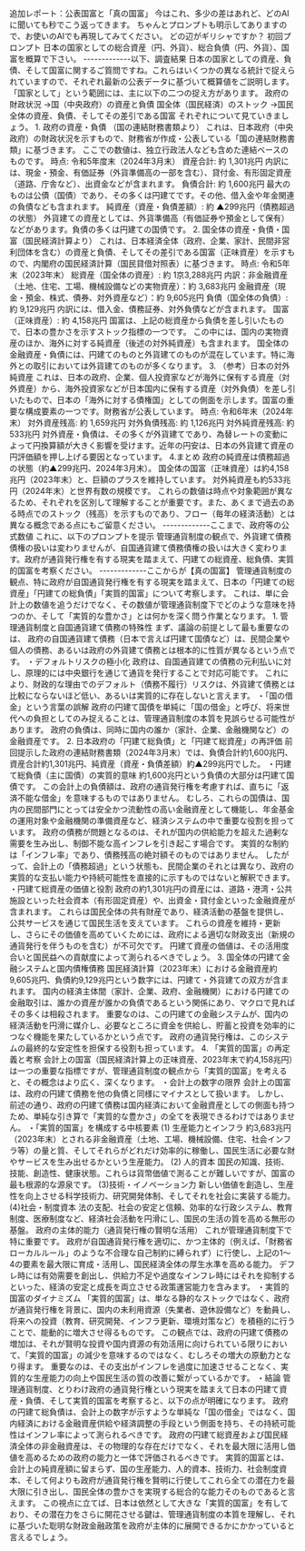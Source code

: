 追加レポート：公表国富と「真の国富」 今はこれ、多少の差はあれど、どのAIに聞いても秒でこう返ってきます。 ちゃんとプロンプトも明示してありますので、お使いのAIでも再現してみてください。 どの辺がギリシャですか？ 初回プロンプト 日本の国家としての総合資産（円、外貨）、総合負債（円、外貨）、国富を概算で下さい。 -------------以下、調査結果 日本の国家としての資産、負債、そして国富に関するご質問ですね。これらはいくつかの異なる統計で捉えられていますので、それぞれ最新の公表データに基づいて概算値をご説明します。 「国家として」という範囲には、主に以下の二つの捉え方があります。 政府の財政状況 →国（中央政府）の資産と負債 国全体（国民経済）のストック →国民全体の資産、負債、そしてその差引である国富 それぞれについて見ていきましょう。 1. 政府の資産・負債 （国の連結財務書類より） これは、日本政府（中央政府）の財政状況を示すもので、財務省が作成・公表している「国の連結財務書類」に基づきます。 ここでの数値は、独立行政法人なども含めた連結ベースのものです。 時点: 令和5年度末（2024年3月末） 資産合計: 約 1,301兆円 内訳には、現金・預金、有価証券（外貨準備高の一部を含む）、貸付金、有形固定資産（道路、庁舎など）、出資金などが含まれます。 負債合計: 約 1,600兆円 最大のものは公債（国債）であり、その多くは円建てです。その他、借入金や年金関連の負債なども含まれます。 純資産（資産・負債差額）: 約 ▲299兆円（債務超過の状態） 外貨建ての資産としては、外貨準備高（有価証券や預金として保有）などがあります。負債の多くは円建ての国債です。 2. 国全体の資産・負債・国富（国民経済計算より） これは、日本経済全体（政府、企業、家計、民間非営利団体を含む）の資産と負債、そしてその差引である国富（正味資産）を示すもので、内閣府の国民経済計算（国民貸借対照表）に基づきます。 時点: 令和5年末（2023年末） 総資産（国全体の資産）: 約 1京3,288兆円 内訳：非金融資産（土地、住宅、工場、機械設備などの実物資産）：約 3,683兆円 金融資産（現金・預金、株式、債券、対外資産など）：約 9,605兆円 負債（国全体の負債）: 約 9,129兆円 内訳には、借入金、債務証券、対外負債などが含まれます。 国富（正味資産）: 約 4,158兆円 国富は、上記の総資産から負債を差し引いたもので、日本の豊かさを示すストック指標の一つです。 この中には、国内の実物資産のほか、海外に対する純資産（後述の対外純資産）も含まれます。 国全体の金融資産・負債には、円建てのものと外貨建てのものが混在しています。特に海外との取引においては外貨建てのものが多くなります。 3. （参考）日本の対外純資産 これは、日本の政府、企業、個人投資家などが海外に保有する資産（対外資産）から、海外投資家などが日本国内に保有する資産（対外負債）を差し引いたもので、日本の「海外に対する債権国」としての側面を示します。国富の重要な構成要素の一つです。財務省が公表しています。 時点: 令和6年末（2024年末） 対外資産残高: 約 1,659兆円 対外負債残高: 約 1,126兆円 対外純資産残高: 約 533兆円 対外資産・負債は、その多くが外貨建てであり、為替レートの変動によって円換算額が大きく影響を受けます。近年の円安は、日本の外貨建て資産の円評価額を押し上げる要因となっています。 4.まとめ 政府の純資産は債務超過の状態（約▲299兆円、2024年3月末）。 国全体の国富（正味資産）は約4,158兆円（2023年末）と、巨額のプラスを維持しています。 対外純資産も約533兆円（2024年末）と世界有数の規模です。 これらの数値は時点や対象範囲が異なるため、それぞれを区別して理解することが重要です。また、あくまで過去のある時点でのストック（残高）を示すものであり、フロー（毎年の経済活動）とは異なる概念である点にもご留意ください。 -------------ここまで、政府等の公式数値 これに、以下のプロンプトを提示 管理通貨制度の観点で、外貨建て債務債権の扱いは変わりませんが、自国通貨建て債務債権の扱いは大きく変わります。政府が通貨発行権を有する現実を踏まえて、円建ての総資産、総負債、実質的国富を考察ください。 -------------ここからが【真の国富】 管理通貨制度の観点、特に政府が自国通貨発行権を有する現実を踏まえて、日本の「円建ての総資産」「円建ての総負債」「実質的国富」について考察します。 これは、単に会計上の数値を追うだけでなく、その数値が管理通貨制度下でどのような意味を持つのか、そして「実質的な豊かさ」とは何かを深く問う作業となります。 1. 管理通貨制度と自国通貨建て債務の特殊性 まず、議論の前提として最も重要なのは、 政府の自国通貨建て債務（日本で言えば円建て国債など）は、民間企業や個人の債務、あるいは政府の外貨建て債務とは根本的に性質が異なるという点です。 ・デフォルトリスクの極小化 政府は、自国通貨建ての債務の元利払いに対し、原理的には中央銀行を通じて通貨を発行することで対応可能です。 これにより、財政的な理由でのデフォルト（債務不履行）リスクは、外貨建て債務とは比較にならないほど低い、あるいは実質的に存在しないと言えます。 ・「国の借金」という言葉の誤解 政府の円建て国債を単純に「国の借金」と呼び、将来世代への負担としてのみ捉えることは、管理通貨制度の本質を見誤らせる可能性があります。 政府の負債は、同時に国内の誰か（家計、企業、金融機関など）の金融資産です。 2. 日本政府の「円建て総負債」と「円建て総資産」の再評価 前回提示した政府の連結財務書類（2024年3月末）では、負債合計約1,600兆円、資産合計約1,301兆円、純資産（資産・負債差額）約▲299兆円でした。 ・円建て総負債（主に国債）の実質的意味 約1,600兆円という負債の大部分は円建て国債です。 この会計上の負債額は、政府の通貨発行権を考慮すれば、直ちに「返済不能な借金」を意味するものではありません。 むしろ、これらの国債は、国内の民間部門にとっては安全かつ流動性の高い金融資産として機能し、年金基金の運用対象や金融機関の準備資産など、経済システムの中で重要な役割を担っています。 政府の債務が問題となるのは、それが国内の供給能力を超えた過剰な需要を生み出し、制御不能な高インフレを引き起こす場合です。 実質的な制約は「インフレ率」であり、債務残高の絶対額そのものではありません。 したがって、会計上の「債務超過」という状態も、民間企業のそれとは異なり、政府の実質的な支払い能力や持続可能性を直接的に示すものではないと解釈できます。 ・円建て総資産の価値と役割 政府の約1,301兆円の資産には、道路・港湾・公共施設といった社会資本（有形固定資産）や、出資金・貸付金といった金融資産が含まれます。 これらは国民全体の共有財産であり、経済活動の基盤を提供し、公共サービスを通じて国民生活を支えています。 これらの資産を維持・更新し、さらにその価値を高めていくためには、政府による適切な財政支出（新規の通貨発行を伴うものを含む）が不可欠です。 円建て資産の価値は、その活用度合いと国民益への貢献度によって測られるべきでしょう。 3. 国全体の円建て金融システムと国内債権債務 国民経済計算（2023年末）における金融資産約9,605兆円、負債約9,129兆円という数字には、円建て・外貨建ての双方が含まれます。 国内の経済主体間（家計、企業、政府、金融機関）における円建ての金融取引は、誰かの資産が誰かの負債であるという関係にあり、マクロで見ればその多くは相殺されます。 重要なのは、この円建ての金融システムが、国内の経済活動を円滑に媒介し、必要なところに資金を供給し、貯蓄と投資を効率的につなぐ機能を果たしているかという点です。 政府の通貨発行権は、このシステムの最終的な安定性を担保する役割も担っています。 4. 「実質的国富」の再定義と考察 会計上の国富（国民経済計算上の正味資産、2023年末で約4,158兆円）は一つの重要な指標ですが、管理通貨制度の観点から「実質的国富」を考えると、その概念はより広く、深くなります。 ・会計上の数字の限界 会計上の国富は、政府の円建て債務を他の負債と同様にマイナスとして扱います。 しかし、前述の通り、政府の円建て債務は国内経済において金融資産としての側面も持つため、単純な引き算で「実質的な豊かさ」の全てを表現できるわけではありません。 ・「実質的国富」を構成する中核要素 (1) 生産能力とインフラ 約3,683兆円（2023年末）とされる非金融資産（土地、工場、機械設備、住宅、社会インフラ等）の量と質、そしてそれらがどれだけ効率的に稼働し、国民生活に必要な財やサービスを生み出せるかという生産能力。 (2) 人的資本 国民の知識、技術、技能、創造性、健康状態。これらは貨幣価値で測ることが難しいですが、国富の最も根源的な源泉です。 (3)技術・イノベーション力 新しい価値を創造し、生産性を向上させる科学技術力、研究開発体制、そしてそれを社会に実装する能力。 (4)社会・制度資本 法の支配、社会の安定と信頼、効率的な行政システム、教育制度、医療制度など、経済社会活動を円滑にし、国民の生活の質を高める無形の基盤。 政府の主体的能力（通貨発行権の賢明な活用） これが管理通貨制度下で特に重要です。 政府が自国通貨発行権を適切に、かつ主体的（例えば、「財務省ローカルルール」のような不合理な自己制約に縛られず）に行使し、上記の1～4の要素を最大限に育成・活用し、国民経済全体の厚生水準を高める能力。 デフレ時には有効需要を創出し、供給力不足や過度なインフレ時にはそれを抑制するといった、経済の安定と成長を両立させる政策運営能力を含みます。 ・実質的国富のダイナミズム 「実質的国富」は、単なる静的なストックではなく、政府が通貨発行権を背景に、国内の未利用資源（失業者、遊休設備など）を動員し、将来への投資（教育、研究開発、インフラ更新、環境対策など）を積極的に行うことで、能動的に増大させ得るものです。 この観点では、政府の円建て債務の増加は、それが賢明な投資や国内資源の有効活用に向けられている限りにおいて、「実質的国富」の減少を意味するのではなく、むしろその増大の原動力となり得ます。 重要なのは、その支出がインフレを過度に加速させることなく、実質的な生産能力の向上や国民生活の質の改善に繋がっているかです。 ・結論 管理通貨制度、とりわけ政府の通貨発行権という現実を踏まえて日本の円建て資産・負債、そして実質的国富を考察すると、以下の点が明確になります。 政府の円建て総負債は、会計上の数字が示すような単純な「国の借金」ではなく、国内経済における金融資産供給や経済調整の手段という側面を持ち、その持続可能性はインフレ率によって測られるべきです。 政府の円建て総資産および国民経済全体の非金融資産は、その物理的な存在だけでなく、それを最大限に活用し価値を高めるための政府の能力と一体で評価されるべきです。 実質的国富とは、会計上の純資産額に留まらず、国の生産能力、人的資本、技術力、社会制度資本、そして何よりも政府が通貨発行権を賢明に行使してこれら全ての潜在力を最大限に引き出し、国民全体の豊かさを実現する総合的な能力そのものであると言えます。 この視点に立てば、日本は依然として大きな「実質的国富」を有しており、その潜在力をさらに開花させる鍵は、管理通貨制度の本質を理解し、それに基づいた聡明な財政金融政策を政府が主体的に展開できるかにかかっていると言えるでしょう。